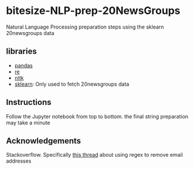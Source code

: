 # bitesize-NLP-prep-20NewsGroups
Natural Language Processing preparation steps using the sklearn 20newsgroups data
<br>
## libraries
<ul>
    <li><a href=https://pandas.pydata.org/>pandas</a></li> 
    <li><a href=https://docs.python.org/3/library/re.html>re</a></li> 
    <li><a href=https://www.nltk.org/>nltk</a></li>
    <li><a href=https://scikit-learn.org/stable/>sklearn</a>: Only used to fetch 20newsgroups data</li>
</ul>

## Instructions
Follow the Jupyter notebook from top to bottom. the final string preparation may take a minute

## Acknowledgements
Stackoverflow. Specifically <a href=https://stackoverflow.com/questions/44027943/python-regex-to-remove-emails-from-string>this thread</a> about using regex to remove email addresses
